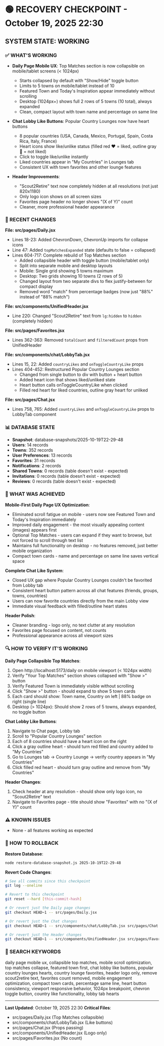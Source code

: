 # 🟢 RECOVERY CHECKPOINT - October 19, 2025 22:30
## SYSTEM STATE: WORKING

### ✅ WHAT'S WORKING
- **Daily Page Mobile UX**: Top Matches section is now collapsible on mobile/tablet screens (< 1024px)
  - Starts collapsed by default with "Show/Hide" toggle button
  - Limits to 5 towns on mobile/tablet instead of 10
  - Featured Town and Today's Inspiration appear immediately without scrolling
  - Desktop (1024px+) shows full 2 rows of 5 towns (10 total), always expanded
  - Clean, compact layout with town name and percentage on same line

- **Chat Lobby Like Buttons**: Popular Country Lounges now have heart buttons
  - 8 popular countries (USA, Canada, Mexico, Portugal, Spain, Costa Rica, Italy, France)
  - Heart icons show like/unlike status (filled red ❤️ = liked, outline gray 🤍 = not liked)
  - Click to toggle like/unlike instantly
  - Liked countries appear in "My Countries" in Lounges tab
  - Consistent UX with town favorites and other lounge features

- **Header Improvements**:
  - "Scout2Retire" text now completely hidden at all resolutions (not just 820x1180)
  - Only logo icon shows on all screen sizes
  - Favorites page header no longer shows "(X of Y)" count
  - Cleaner, more professional header appearance

### 🔧 RECENT CHANGES

**File: src/pages/Daily.jsx**
- Lines 18-23: Added ChevronDown, ChevronUp imports for collapse icons
- Line 47: Added `topMatchesExpanded` state (defaults to false = collapsed)
- Lines 604-717: Complete rebuild of Top Matches section
  - Added collapsible header with toggle button (mobile/tablet only)
  - Split into separate mobile and desktop layouts
  - Mobile: Single grid showing 5 towns maximum
  - Desktop: Two grids showing 10 towns (2 rows of 5)
  - Changed layout from two separate divs to flex justify-between for compact display
  - Removed word "match" from percentage badges (now just "88%" instead of "88% match")

**File: src/components/UnifiedHeader.jsx**
- Line 220: Changed "Scout2Retire" text from `lg:hidden` to `hidden` (completely hidden)

**File: src/pages/Favorites.jsx**
- Lines 362-363: Removed `totalCount` and `filteredCount` props from UnifiedHeader

**File: src/components/chat/LobbyTab.jsx**
- Lines 15, 22: Added `countryLikes` and `onToggleCountryLike` props
- Lines 404-452: Restructured Popular Country Lounges section
  - Changed from single button to div with button + heart button
  - Added heart icon that shows liked/unliked state
  - Heart button calls onToggleCountryLike when clicked
  - Filled red heart for liked countries, outline gray heart for unliked

**File: src/pages/Chat.jsx**
- Lines 758, 765: Added `countryLikes` and `onToggleCountryLike` props to LobbyTab component

### 📊 DATABASE STATE
- **Snapshot**: database-snapshots/2025-10-19T22-29-48
- **Users**: 14 records
- **Towns**: 352 records
- **User Preferences**: 13 records
- **Favorites**: 31 records
- **Notifications**: 2 records
- **Shared Towns**: 0 records (table doesn't exist - expected)
- **Invitations**: 0 records (table doesn't exist - expected)
- **Reviews**: 0 records (table doesn't exist - expected)

### 🎯 WHAT WAS ACHIEVED

**Mobile-First Daily Page UX Optimization**:
- Eliminated scroll fatigue on mobile - users now see Featured Town and Today's Inspiration immediately
- Improved daily engagement - the most visually appealing content (images) appears first
- Optional Top Matches - users can expand if they want to browse, but not forced to scroll through text list
- Maintains full functionality on desktop - no features removed, just better mobile organization
- Compact town cards - name and percentage on same line saves vertical space

**Complete Chat Like System**:
- Closed UX gap where Popular Country Lounges couldn't be favorited from Lobby tab
- Consistent heart button pattern across all chat features (friends, groups, towns, countries)
- Users can now favorite countries directly from the main Lobby view
- Immediate visual feedback with filled/outline heart states

**Header Polish**:
- Cleaner branding - logo only, no text clutter at any resolution
- Favorites page focused on content, not counts
- Professional appearance across all viewport sizes

### 🔍 HOW TO VERIFY IT'S WORKING

**Daily Page Collapsible Top Matches**:
1. Open http://localhost:5173/daily on mobile viewport (< 1024px width)
2. Verify "Your Top Matches" section shows collapsed with "Show >" button
3. Verify Featured Town is immediately visible without scrolling
4. Click "Show >" button - should expand to show 5 town cards
5. Each card should show: Town name, Country on left | 88% badge on right (single line)
6. Desktop (> 1024px): Should show 2 rows of 5 towns, always expanded, no toggle button

**Chat Lobby Like Buttons**:
1. Navigate to Chat page, Lobby tab
2. Scroll to "Popular Country Lounges" section
3. Each of 8 countries should have a heart icon on the right
4. Click a gray outline heart - should turn red filled and country added to "My Countries"
5. Go to Lounges tab → Country Lounge → verify country appears in "My Countries"
6. Click filled red heart - should turn gray outline and remove from "My Countries"

**Header Changes**:
1. Check header at any resolution - should show only logo icon, no "Scout2Retire" text
2. Navigate to Favorites page - title should show "Favorites" with no "(X of Y)" count

### ⚠️ KNOWN ISSUES
- None - all features working as expected

### 🔄 HOW TO ROLLBACK

**Restore Database**:
```bash
node restore-database-snapshot.js 2025-10-19T22-29-48
```

**Revert Code Changes**:
```bash
# See all commits since this checkpoint
git log --oneline

# Revert to this checkpoint
git reset --hard [this-commit-hash]

# Or revert just the Daily page changes
git checkout HEAD~1 -- src/pages/Daily.jsx

# Or revert just the Chat changes
git checkout HEAD~1 -- src/components/chat/LobbyTab.jsx src/pages/Chat.jsx

# Or revert just the Header changes
git checkout HEAD~1 -- src/components/UnifiedHeader.jsx src/pages/Favorites.jsx
```

### 🔎 SEARCH KEYWORDS
daily page mobile ux, collapsible top matches, mobile scroll optimization, top matches collapse, featured town first, chat lobby like buttons, popular country lounges hearts, country lounge favorites, header logo only, remove scout2retire text, favorites count removed, mobile engagement optimization, compact town cards, percentage same line, heart button consistency, viewport responsive behavior, 1024px breakpoint, chevron toggle button, country like functionality, lobby tab hearts

---

**Last Updated**: October 19, 2025 22:30
**Critical Files**:
- src/pages/Daily.jsx (Top Matches collapsible)
- src/components/chat/LobbyTab.jsx (Like buttons)
- src/pages/Chat.jsx (Props passing)
- src/components/UnifiedHeader.jsx (Logo only)
- src/pages/Favorites.jsx (No count)
